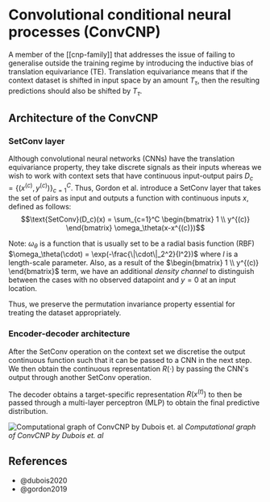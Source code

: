 # Convolutional conditional neural processes (ConvCNP)

A member of the [[cnp-family]] that addresses the issue of failing to generalise outside the training regime by introducing the inductive bias of translation equivariance (TE). Translation equivariance means that if the context dataset is shifted in input space by an amount $T_\tau$, then the resulting predictions should also be shifted by $T_\tau$.

## Architecture of the ConvCNP

### SetConv layer

Although convolutional neural networks (CNNs) have the translation equivariance property, they take discrete signals as their inputs whereas we wish to work with context sets that have continuous input-output pairs $D_c = \{(x^{(c)}, y^{(c)})\}_{c=1}^C$. Thus, Gordon et al. introduce a SetConv layer that takes the set of pairs as input and outputs a function with continuous inputs $x$, defined as follows:
$$\text{SetConv}(D_c)(x) = \sum_{c=1}^C \begin{bmatrix} 1 \\ y^{(c)} \end{bmatrix} \omega_\theta(x-x^{(c)})$$

Note: $\omega_\theta$ is a function that is usually set to be a radial basis function (RBF) $\omega_\theta(\cdot) = \exp(-\frac{\|\cdot\|_2^2}{l^2})$ where $l$ is a length-scale parameter. Also, as a result of the $\begin{bmatrix} 1 \\ y^{(c)} \end{bmatrix}$ term, we have an additional _density channel_ to distinguish between the cases with no observed datapoint and $y=0$ at an input location.

Thus, we preserve the permutation invariance property essential for treating the dataset appropriately.

### Encoder-decoder architecture

After the SetConv operation on the context set we discretise the output continuous function such that it can be passed to a CNN in the next step. We then obtain the continuous representation $R(\cdot)$ by passing the CNN's output through another SetConv operation.

The decoder obtains a target-specific representation $R(x^{(t)})$ to then be passed through a multi-layer perceptron (MLP) to obtain the final predictive distribution.

![Computational graph of ConvCNP by Dubois et. al](https://yanndubs.github.io/Neural-Process-Family/_images/computational_graph_ConvCNPs1.png)
_Computational graph of ConvCNP by Dubois et. al_

## References

- @dubois2020
- @gordon2019